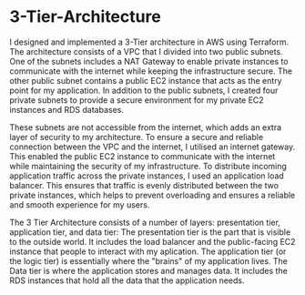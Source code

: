 # 3-Tier-Architecture

I designed and implemented a 3-Tier architecture in AWS using Terraform. The architecture consists of a VPC that I divided into two public subnets. One of the subnets includes a NAT Gateway to enable private instances to communicate with the internet while keeping the infrastructure secure. The other public subnet contains a public EC2 instance that acts as the entry point for my application. In addition to the public subnets, I created four private subnets to provide a secure environment for my private EC2 instances and RDS databases. 

These subnets are not accessible from the internet, which adds an extra layer of security to my architecture. To ensure a secure and reliable connection between the VPC and the internet, I utilised an internet gateway. This enabled the public EC2 instance to communicate with the internet while maintaining the security of my infrastructure. To distribute incoming application traffic across the private instances, I used an application load balancer. This ensures that traffic is evenly distributed between the two private instances, which helps to prevent overloading and ensures a reliable and smooth experience for my users.

The 3 Tier Architecture consists of a number of layers: presentation tier, application tier, and data tier:
The presentation tier is the part that is visible to the outside world. It includes the load balancer and the public-facing EC2 instance that people to interact with my aplication. The application tier (or the logic tier) is essentially where the "brains" of my application lives. The Data tier is where the application stores and manages data. It includes the RDS instances that hold all the data that the application needs.
